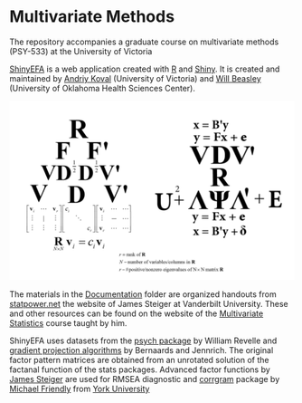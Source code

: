 Multivariate Methods
============

The repository accompanies a graduate course on multivariate methods (PSY-533) at the University of Victoria

[ShinyEFA](http://glimmer.rstudio.com/wibeasley/ShinyEFA/) is a web application created with [R](http://cran.rstudio.com/) and [Shiny](http://www.rstudio.com/shiny/). It is created and maintained by [Andriy Koval](http://www.statcanvas.net) (University of Victoria) and [Will Beasley](http://www.linkedin.com/profile/view?id=48089881&trk=nav_responsive_tab_profile) (University of Oklahoma Health Sciences Center). 

![atlas](/images/atlas_small.png)


The materials in the [Documentation](https://github.com/andkov/psy533/tree/master/Documentation) folder are organized handouts from [statpower.net](http://www.statpower.net) the website of James Steiger at Vanderbilt University. These and other resources can be found on the website of the [Multivariate Statistics](http://statpower.net/P312.html) course taught by him. 




ShinyEFA uses datasets from the [psych package](http://cran.r-project.org/web/packages/psych/psych.pdf) by William Revelle and [gradient projection algorithms](http://www.stat.ucla.edu/research/gpa/) by Bernaards and Jennrich. The original factor pattern matrices are obtained from an unrotated solution of the factanal function of the stats packages. Advanced factor functions by [James Steiger](www.statpower.net) are used for RMSEA diagnostic and [corrgram](http://www.datavis.ca/papers/corrgram.pdf) package by [Michael Friendly](http://www.datavis.ca/) from [York University](http://qm.info.yorku.ca/)

 
